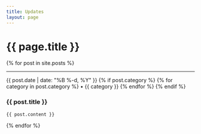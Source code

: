 ```yaml
---
title: Updates
layout: page
---
```


<h1 class="page-title"><span>{{ page.title }}</span></h1>

<section class="posts">
{% for post in site.posts %}
  <hr>
  <article class="post">
    <div class="meta">
      <time>{{ post.date | date: "%B %-d, %Y" }}</time>
      {% if post.category %}
        {% for category in post.category %}
          &bull; {{ category }}
        {% endfor %}
      {% endif %}
    </div>
    <h3>
      {{ post.title }}
    </h3>

    {{ post.content }}
  </article>
{% endfor %}
</section>
